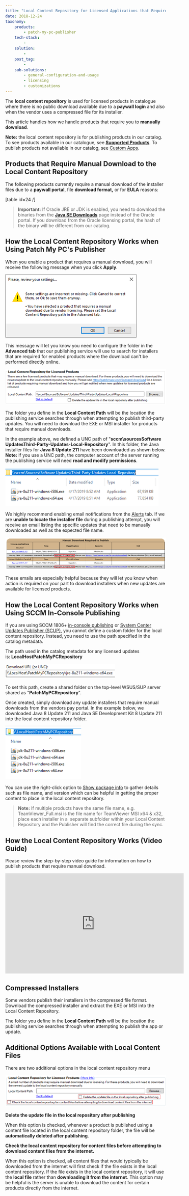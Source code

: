 ```yaml
---
title: "Local Content Repository for Licensed Applications that Require Manual Download"
date: 2018-12-24
taxonomy:
    products:
        - patch-my-pc-publisher
    tech-stack:
        - 
    solution:
        - 
    post_tag:
        - 
    sub-solutions:
        - general-configuration-and-usage
        - licensing
        - customizations
---
```


The **local content repository** is used for licensed products in catalogue where there is no public download available due to a **paywall login** and also when the vendor uses a compressed file for its installer.

This article handles how we handle products that require you to **manually download**.

**Note:** the local content repository is for publishing products in our catalog. To see products available in our catalogue, see **[Supported Products](/supported-products)**. To publish products not available in our catalog, see [Custom Apps](https://docs.patchmypc.com/installation-guides/patch-my-pc-cloud/custom-apps).

## Products that Require Manual Download to the Local Content Repository

The following products currently require a manual download of the installer files due to a **paywall portal**, file **download format,** or for **EULA** reasons:

\[table id=24 /\]

> **Important:** If Oracle JRE or JDK is enabled, you need to download the binaries from the **[Java SE Downloads](https://www.oracle.com/java/technologies/javase-downloads.html)** page instead of the Oracle portal. If you download from the Oracle licensing portal, the hash of the binary will be different from our catalog. 

## How the Local Content Repository Works when Using Patch My PC's Publisher

When you enable a product that requires a manual download, you will receive the following message when you click **Apply**.

![SCCM third-party updates products requiring manual download message](/_images/products-requiring-manual-download-message.png "SCCM third-party updates products requiring manual download message")

This message will let you know you need to configure the folder in the **Advanced tab** that our publishing service will use to search for installers that are required for enabled products where the download can't be performed directly online.

![Local Content Repository Input Menu](/_images/local-content-folder-location-publishing-service-advanced-tab.png "Local Content Repository Input Menu")

The folder you define in the **Local Content Path** will be the location the publishing service searches through when attempting to publish third-party updates. You will need to download the EXE or MSI installer for products that require manual downloads.

In the example above, we defined a UNC path of "**sccm\\sourcesSoftware UpdatesThird-Party-Updates-Local-Repository**". In this folder, the Java installer files for **Java 8 Update 211** have been downloaded as shown below. **Note:** if you use a UNC path, the computer account of the server running the publishing service will need **read and modify permissions**.

![Example of Java Installer in Local Content Folder](/_images/example-of-jre-downloaded-in-local-repository.png "Example of Java Installer in Local Content Folder")

We highly recommend enabling email notifications from the [Alerts](https://patchmypc.com/how-publishing-alerts-work#topic1) tab. If we are **unable to locate the installer file** during a publishing attempt, you will receive an email listing the specific updates that need to be manually downloaded as well as the expected file name.

![](/_images/Email_Rreport_LocalContent.png)

These emails are especially helpful because they will let you know when action is required on your part to download installers when new updates are available for licensed products. 

## How the Local Content Repository Works when Using SCCM In-Console Publishing

If you are using SCCM 1806+ [in-console publishing](https://learn.microsoft.com/en-us/mem/configmgr/sum/deploy-use/third-party-software-updates) or [System Center Updates Publisher (SCUP)](https://learn.microsoft.com/en-us/mem/configmgr/sum/tools/updates-publisher), you cannot define a custom folder for the local content repository. Instead, you need to use the path specified in the catalog metadata.

The path used in the catalog metadata for any licensed updates is: **LocalHostPatchMyPCRepository**

![Default Local Content Path When Using SCCM](/_images/SCCM-Defualt-Local-Content-Path.png "Default Local Content Path When Using SCCM")

To set this path, create a shared folder on the top-level WSUS/SUP server shared as "**PatchMyPCRepository**".

Once created, simply download any update installers that require manual downloads from the vendors pay portal. In the example below, we downloaded Java 8 Update 211 and Java SE Development Kit 8 Update 211 into the local content repository folder.

![Local Content Installers in Folder](/_images/PatchMyPCRepository-Local-Content-Download.png "Local Content Installers in Folder")

You can use the right-click option to [Show package info](https://patchmypc.com/custom-options-available-for-third-party-updates-and-applications#PackageInfo) to gather details such as file name, and version which can be helpful in getting the proper content to place in the local content repository.

> **Note:** If multiple products have the same file name, e.g. TeamViewer\_Full.msi is the file name for TeamViewer MSI x64 & x32, place each installer in a  separate subfolder within your Local Content Repository and the Publisher will find the correct file during the sync.

## How the Local Content Repository Works (Video Guide)

Please review the step-by-step video guide for information on how to publish products that require manual download.

<iframe src="https://www.youtube.com/embed/OvkGR_Gh4kY" width="560" height="315" frameborder="0" allowfullscreen="allowfullscreen" data-cookieconsent="ignore"></iframe>

## Compressed Installers

Some vendors publish their installers in the compressed file format. Download the compressed installer and extract the EXE or MSI into the Local Content Repository.

The folder you define in the **Local Content Path** will be the location the publishing service searches through when attempting to publish the app or update.

## Additional Options Available with Local Content Files

There are two additional options in the local content repository menu

![Publisher Local Content Other Options](/_images/local-content-repository-options.png "Publisher Local Content Other Options")

**Delete the update file in the local repository after publishing**

When this option is checked, whenever a product is published using a content file located in the local content repository folder, the file will be **automatically deleted after publishing**.

**Check the local content repository for content files before attempting to download content files from the internet.**

When this option is checked, all content files that would typically be downloaded from the internet will first check if the file exists in the local content repository. If the file exists in the local content repository, it will use the **local file** rather than **downloading it from the internet**. This option may be helpful is the server is unable to download the content for certain products directly from the internet.